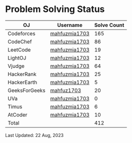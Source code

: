 # Problem Solving Status


| OJ | Username | Solve Count |
| -- | -------- | ----------- |
| Codeforces | [mahfuzmia1703](https://codeforces.com/profile/mahfuzmia1703) | 165 |
| CodeChef | [mahfuzmia1703](https://www.codechef.com/users/mahfuzmia1703) | 86 |
| LeetCode | [mahfuzmia1703](https://leetcode.com/mahfuzmia1703) | 19 |
| LightOJ | [mahfuzmia1703](https://lightoj.com/user/mahfuzmia1703) | 12 | 
| Vjudge | [mahfuzmia1703](https://vjudge.net/user/mahfuzmia1703) | 64 |
| HackerRank | [mahfuzmia1703](https://www.hackerrank.com/mahfuzmia1703) | 25 |
| HackerEarth | [mahfuzmia1703](https://www.hackerearth.com/@mahfuzmia1703) | 5 |
| GeeksForGeeks | [mahfuz1703](https://auth.geeksforgeeks.org/user/mahfuz1703) | 20 |
| UVa | [mahfuzmia1703](https://onlinejudge.org/index.php?option=com_onlinejudge&Itemid=15) | 0 |
| Timus | [mahfuzmia1703](https://acm.timus.ru/author.aspx?id=340262) | 6 |
| AtCoder | [mahfuzmia1703](https://atcoder.jp/users/mahfuzmia1703) | 10 |
| Total |  | 412 |

Last Updated: 22 Aug, 2023
